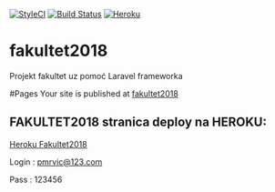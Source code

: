 [![StyleCI](https://github.styleci.io/repos/160552957/shield?branch=master)](https://github.styleci.io/repos/160552957)
[![Build Status](https://travis-ci.org/algebrateam/fakultet2018.svg?branch=master)](https://travis-ci.org/algebrateam/fakultet2018)
[![Heroku](https://github.com/algebrateam/phpdev2018/blob/master/heroku.svg)](https://dashboard.heroku.com/apps/fakultet2018)


# fakultet2018
Projekt fakultet uz pomoć Laravel frameworka

#Pages
 Your site is published at [fakultet2018](https://algebrateam.github.io/fakultet2018/)
 

## FAKULTET2018 stranica deploy na HEROKU: 
[Heroku Fakultet2018](http://fakultet2018.herokuapp.com)

Login : pmrvic@123.com

Pass : 123456
